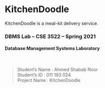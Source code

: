 # KitchenDoodle

KitchenDoodle is a meal-kit delivery service. 

### DBMS Lab – CSE 3522 – Spring 2021 
#### Database Management Systems Laboratory
<br>

> Student’s Name	: Ahmed Shabab Noor <br>
> Student’s ID		: 011 193 024 <br>
> Project Name	: KitchenDoodle <br>

<br>

